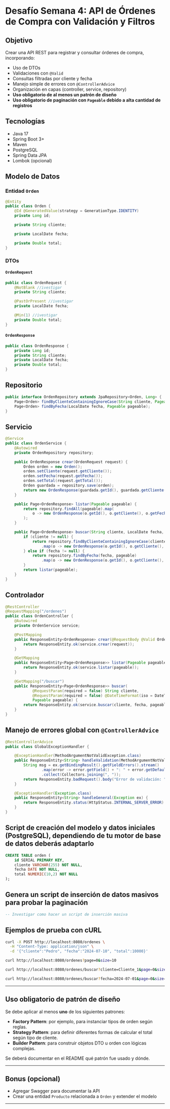 # Desafío Semana 4: API de Órdenes de Compra con Validación y Filtros

## Objetivo
Crear una API REST para registrar y consultar órdenes de compra, incorporando:
- Uso de DTOs
- Validaciones con `@Valid`
- Consultas filtradas por cliente y fecha
- Manejo simple de errores con `@ControllerAdvice`
- Organización en capas (controller, service, repository)
- **Uso obligatorio de al menos un patrón de diseño**
- **Uso obligatorio de paginación con `Pageable` debido a alta cantidad de registros**

## Tecnologías
- Java 17
- Spring Boot 3+
- Maven
- PostgreSQL
- Spring Data JPA
- Lombok (opcional)

## Modelo de Datos

### Entidad `Orden`
```java
@Entity
public class Orden {
    @Id @GeneratedValue(strategy = GenerationType.IDENTITY)
    private Long id;

    private String cliente;

    private LocalDate fecha;

    private Double total;
}
```

### DTOs
#### `OrdenRequest`
```java
public class OrdenRequest {
    @NotBlank //ivestigar 
    private String cliente;

    @PastOrPresent //ivestigar 
    private LocalDate fecha;

    @Min(1) //ivestigar 
    private Double total;
}
```

#### `OrdenResponse`
```java
public class OrdenResponse {
    private Long id;
    private String cliente;
    private LocalDate fecha;
    private Double total;
}
```

## Repositorio
```java
public interface OrdenRepository extends JpaRepository<Orden, Long> {
    Page<Orden> findByClienteContainingIgnoreCase(String cliente, Pageable pageable);
    Page<Orden> findByFecha(LocalDate fecha, Pageable pageable);
}
```

## Servicio
```java
@Service
public class OrdenService {
    @Autowired
    private OrdenRepository repository;

    public OrdenResponse crear(OrdenRequest request) {
        Orden orden = new Orden();
        orden.setCliente(request.getCliente());
        orden.setFecha(request.getFecha());
        orden.setTotal(request.getTotal());
        Orden guardada = repository.save(orden);
        return new OrdenResponse(guardada.getId(), guardada.getCliente(), guardada.getFecha(), guardada.getTotal());
    }

    public Page<OrdenResponse> listar(Pageable pageable) {
        return repository.findAll(pageable).map(
            o -> new OrdenResponse(o.getId(), o.getCliente(), o.getFecha(), o.getTotal())
        );
    }

    public Page<OrdenResponse> buscar(String cliente, LocalDate fecha, Pageable pageable) {
        if (cliente != null) {
            return repository.findByClienteContainingIgnoreCase(cliente, pageable)
                .map(o -> new OrdenResponse(o.getId(), o.getCliente(), o.getFecha(), o.getTotal()));
        } else if (fecha != null) {
            return repository.findByFecha(fecha, pageable)
                .map(o -> new OrdenResponse(o.getId(), o.getCliente(), o.getFecha(), o.getTotal()));
        }
        return listar(pageable);
    }
}
```

## Controlador
```java
@RestController
@RequestMapping("/ordenes")
public class OrdenController {
    @Autowired
    private OrdenService service;

    @PostMapping
    public ResponseEntity<OrdenResponse> crear(@RequestBody @Valid OrdenRequest request) {
        return ResponseEntity.ok(service.crear(request));
    }

    @GetMapping
    public ResponseEntity<Page<OrdenResponse>> listar(Pageable pageable) {
        return ResponseEntity.ok(service.listar(pageable));
    }

    @GetMapping("/buscar")
    public ResponseEntity<Page<OrdenResponse>> buscar(
            @RequestParam(required = false) String cliente,
            @RequestParam(required = false) @DateTimeFormat(iso = DateTimeFormat.ISO.DATE) LocalDate fecha,
            Pageable pageable) {
        return ResponseEntity.ok(service.buscar(cliente, fecha, pageable));
    }
}
```

## Manejo de errores global con `@ControllerAdvice`
```java
@RestControllerAdvice
public class GlobalExceptionHandler {

    @ExceptionHandler(MethodArgumentNotValidException.class)
    public ResponseEntity<String> handleValidation(MethodArgumentNotValidException ex) {
        String msg = ex.getBindingResult().getFieldErrors().stream()
                .map(error -> error.getField() + ": " + error.getDefaultMessage())
                .collect(Collectors.joining(", "));
        return ResponseEntity.badRequest().body("Error de validación: " + msg);
    }

    @ExceptionHandler(Exception.class)
    public ResponseEntity<String> handleGeneral(Exception ex) {
        return ResponseEntity.status(HttpStatus.INTERNAL_SERVER_ERROR).body("Error: " + ex.getMessage());
    }
}
```

## Script de creación del modelo y datos iniciales (PostgreSQL), dependiendo de tu motor de base de datos deberás adaptarlo
```sql
CREATE TABLE orden (
    id SERIAL PRIMARY KEY,
    cliente VARCHAR(255) NOT NULL,
    fecha DATE NOT NULL,
    total NUMERIC(10,2) NOT NULL
);
```

## Genera un script de inserción de datos masivos para probar la paginación
```sql
-- Investigar como hacer un script de inserción masiva
```


## Ejemplos de prueba con cURL
```bash
curl -X POST http://localhost:8080/ordenes \
  -H "Content-Type: application/json" \
  -d '{"cliente":"Pedro", "fecha":"2024-07-10", "total":10000}'

curl http://localhost:8080/ordenes?page=0&size=10

curl http://localhost:8080/ordenes/buscar?cliente=Cliente_1&page=0&size=10

curl http://localhost:8080/ordenes/buscar?fecha=2024-07-01&page=0&size=10
```

---

## Uso obligatorio de patrón de diseño
Se debe aplicar al menos **uno** de los siguientes patrones:
- **Factory Pattern**: por ejemplo, para instanciar tipos de orden según reglas.
- **Strategy Pattern**: para definir diferentes formas de calcular el total según tipo de cliente.
- **Builder Pattern**: para construir objetos DTO u orden con lógicas complejas.

Se deberá documentar en el README qué patrón fue usado y dónde.

---

## Bonus (opcional)
- Agregar Swagger para documentar la API
- Crear una entidad `Producto` relacionada a `Orden` y extender el modelo

---


